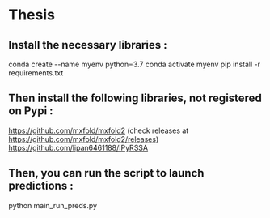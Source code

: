 # Thesis
## Install the necessary libraries :
conda create --name myenv python=3.7
conda activate myenv
pip install -r requirements.txt

## Then install the following libraries, not registered on Pypi :
https://github.com/mxfold/mxfold2 (check releases at https://github.com/mxfold/mxfold2/releases)
https://github.com/lipan6461188/IPyRSSA

## Then, you can run the script to launch predictions :
python main_run_preds.py